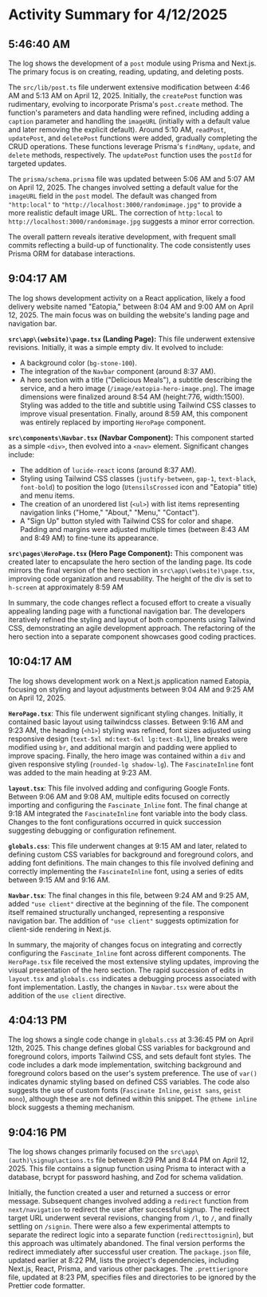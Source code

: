 # Activity Summary for 4/12/2025

## 5:46:40 AM
The log shows the development of a `post` module using Prisma and Next.js.  The primary focus is on creating, reading, updating, and deleting posts.

The `src/lib/post.ts` file underwent extensive modification between 4:46 AM and 5:13 AM on April 12, 2025.  Initially, the `createPost` function was rudimentary, evolving to incorporate Prisma's `post.create` method.  The function's parameters and data handling were refined, including adding a `caption` parameter and handling the `imageURL` (initially with a default value and later removing the explicit default).  Around 5:10 AM, `readPost`, `updatePost`, and `deletePost` functions were added, gradually completing the CRUD operations.  These functions leverage Prisma's `findMany`, `update`, and `delete` methods, respectively.  The `updatePost` function uses the `postId` for targeted updates.

The `prisma/schema.prisma` file was updated between 5:06 AM and 5:07 AM on April 12, 2025.  The changes involved setting a default value for the `imageURL` field in the `post` model.  The default was changed from `"http:local"` to `"http://localhost:3000/randomimage.jpg"` to provide a more realistic default image URL.  The correction of `http:local` to `http://localhost:3000/randomimage.jpg` suggests a minor error correction.


The overall pattern reveals iterative development, with frequent small commits reflecting a build-up of functionality. The code consistently uses Prisma ORM for database interactions.


## 9:04:17 AM
The log shows development activity on a React application, likely a food delivery website named "Eatopia," between 8:04 AM and 9:00 AM on April 12, 2025.  The main focus was on building the website's landing page and navigation bar.

**`src\app\(website)\page.tsx` (Landing Page):** This file underwent extensive revisions. Initially, it was a simple empty div.  It evolved to include:

*   A background color (`bg-stone-100`).
*   The integration of the `Navbar` component (around 8:37 AM).
*   A hero section with a title ("Delicious Meals"), a subtitle describing the service, and a hero image (`/image/eatopia-hero-image.png`). The image dimensions were finalized around 8:54 AM (height:776, width:1500). Styling was added to the title and subtitle using Tailwind CSS classes to improve visual presentation. Finally, around 8:59 AM, this component was entirely replaced by importing `HeroPage` component.


**`src\components\Navbar.tsx` (Navbar Component):**  This component started as a simple `<div>`, then evolved into a `<nav>` element.  Significant changes include:

*   The addition of `lucide-react` icons (around 8:37 AM).
*   Styling using Tailwind CSS classes (`justify-between`, `gap-1`, `text-black`, `font-bold`) to position the logo (`UtensilsCrossed` icon and "Eatopia" title) and menu items.
*   The creation of an unordered list (`<ul>`) with list items representing navigation links ("Home," "About," "Menu," "Contact").
*   A "Sign Up" button styled with Tailwind CSS for color and shape. Padding and margins were adjusted multiple times (between 8:43 AM and 8:49 AM) to fine-tune its appearance.


**`src\pages\HeroPage.tsx` (Hero Page Component):**  This component was created later to encapsulate the hero section of the landing page. Its code mirrors the final version of the hero section in  `src\app\(website)\page.tsx`, improving code organization and reusability. The height of the div is set to `h-screen` at approximately 8:59 AM


In summary, the code changes reflect a focused effort to create a visually appealing landing page with a functional navigation bar. The developers iteratively refined the styling and layout of both components using Tailwind CSS, demonstrating an agile development approach.  The refactoring of the hero section into a separate component showcases good coding practices.


## 10:04:17 AM
The log shows development work on a Next.js application named Eatopia, focusing on styling and layout adjustments between 9:04 AM and 9:25 AM on April 12, 2025.

**`HeroPage.tsx`**: This file underwent significant styling changes.  Initially, it contained basic layout using tailwindcss classes.  Between 9:16 AM and 9:23 AM, the heading (`<h1>`)  styling was refined,  font sizes adjusted using responsive design (`text-5xl md:text-6xl lg:text-8xl`), line breaks were modified using `br`, and additional margin and padding were applied to improve spacing.  Finally, the hero image was contained within a `div` and given responsive styling (`rounded-lg shadow-lg`).  The `FascinateInline` font was added to the main heading at 9:23 AM.

**`layout.tsx`**:  This file involved adding and configuring Google Fonts. Between 9:06 AM and 9:08 AM, multiple edits focused on correctly importing and configuring the `Fascinate_Inline` font.  The final change at 9:18 AM integrated the `FascinateInline` font variable into the body class.  Changes to the font configurations occurred in quick succession suggesting debugging or configuration refinement.

**`globals.css`**: This file underwent changes at 9:15 AM and later, related to defining custom CSS variables for background and foreground colors, and adding font definitions.  The main changes to this file involved defining and correctly implementing the `FascinateInline` font, using a series of edits between 9:15 AM and 9:16 AM.


**`Navbar.tsx`**:  The final changes in this file, between 9:24 AM and 9:25 AM, added `"use client"` directive at the beginning of the file. The component itself remained structurally unchanged, representing a responsive navigation bar. The addition of `"use client"` suggests optimization for client-side rendering in Next.js.

In summary, the majority of changes focus on integrating and correctly configuring the `Fascinate_Inline` font across different components.  The `HeroPage.tsx` file received the most extensive styling updates, improving the visual presentation of the hero section.  The rapid succession of edits in `layout.tsx` and `globals.css`  indicates a debugging process associated with font implementation.  Lastly, the changes in `Navbar.tsx` were about the addition of the `use client` directive.


## 4:04:13 PM
The log shows a single code change in `globals.css` at 3:36:45 PM on April 12th, 2025.  This change defines global CSS variables for background and foreground colors,  imports Tailwind CSS, and sets default font styles.  The code includes a dark mode implementation, switching background and foreground colors based on the user's system preference.  The use of `var()` indicates dynamic styling based on defined CSS variables.  The code also suggests the use of custom fonts (`Fascinate Inline`, `geist sans`, `geist mono`), although these are not defined within this snippet.  The `@theme inline` block suggests a theming mechanism.


## 9:04:16 PM
The log shows changes primarily focused on the `src\app\(auth)\signup\actions.ts` file between 8:29 PM and 8:44 PM on April 12, 2025.  This file contains a signup function using Prisma to interact with a database, bcrypt for password hashing, and Zod for schema validation.

Initially, the function created a user and returned a success or error message.  Subsequent changes involved adding a `redirect` function from `next/navigation` to redirect the user after successful signup.  The redirect target URL underwent several revisions, changing from `/l`, to `/`, and finally settling on `/signin`. There were also a few experimental attempts to separate the redirect logic into a separate function (`redirecttosignin`), but this approach was ultimately abandoned.  The final version performs the redirect immediately after successful user creation.  The `package.json` file, updated earlier at 8:22 PM, lists the project's dependencies, including Next.js, React, Prisma, and various other packages. The `.prettierignore` file, updated at 8:23 PM, specifies files and directories to be ignored by the Prettier code formatter.
